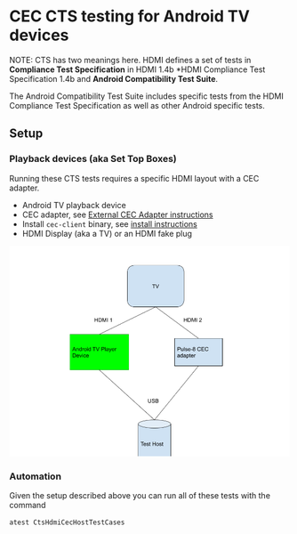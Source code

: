 # CEC CTS testing for Android TV devices

NOTE: CTS has two meanings here. HDMI defines a set of tests in **Compliance
Test Specification** in HDMI 1.4b *HDMI Compliance Test Specification 1.4b and
**Android Compatibility Test Suite**.

The Android Compatibility Test Suite includes specific tests from the HDMI 
Compliance Test Specification as well as other Android specific tests.

## Setup

### Playback devices (aka Set Top Boxes)

Running these CTS tests requires a specific HDMI layout with a CEC adapter.

*   Android TV playback device
*   CEC adapter, see [External CEC Adapter instructions](cec_adapter.md)
*   Install `cec-client` binary, see [install instructions](cec_adapter.md#software)
*   HDMI Display (aka a TV) or an HDMI fake plug

![drawing](setup.png)

### Automation

Given the setup described above you can run all of these tests with the command

```
atest CtsHdmiCecHostTestCases
```
